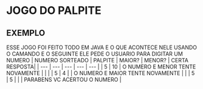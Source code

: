 
<h1>JOGO DO PALPITE</h1>


<h2>EXEMPLO</h2>

ESSE JOGO FOI FEITO TODO EM JAVA 
E O QUE ACONTECE NELE
USANDO O CAMANDO 
E O SEGUINTE ELE PEDE O USUARIO PARA DIGITAR UM NUMERO
| NUMERO SORTEADO | PALPITE | MAIOR? | MENOR? | CERTA RESPOSTA|
|   ---   |   ---   | --- | --- | --- |
|  5  |  10  |  O NUMERO E MENOR TENTE NOVAMENTE |                                  |                              | 
|  5  |  4   |                                   | O NUMERO E MAIOR TENTE NOVAMENTE |                              |
|  5  |  5   |                                   |                                  | PARABENS VC ACERTOU O NUMERO |


